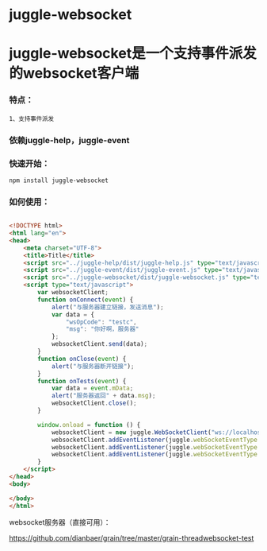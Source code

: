 # juggle-websocket



# juggle-websocket是一个支持事件派发的websocket客户端


### 特点：


    1、支持事件派发



### 依赖juggle-help，juggle-event


### 快速开始：


    npm install juggle-websocket


### 如何使用：


```html

<!DOCTYPE html>
<html lang="en">
<head>
    <meta charset="UTF-8">
    <title>Title</title>
    <script src="../juggle-help/dist/juggle-help.js" type="text/javascript"></script>
    <script src="../juggle-event/dist/juggle-event.js" type="text/javascript"></script>
    <script src="../juggle-websocket/dist/juggle-websocket.js" type="text/javascript"></script>
    <script type="text/javascript">
        var websocketClient;
        function onConnect(event) {
            alert("与服务器建立链接，发送消息");
            var data = {
                "wsOpCode": "testc",
                "msg": "你好啊，服务器"
            };
            websocketClient.send(data);
        }
        function onClose(event) {
            alert("与服务器断开链接");
        }
        function onTests(event) {
            var data = event.mData;
            alert("服务器返回" + data.msg);
            websocketClient.close();
        }

        window.onload = function () {
            websocketClient = new juggle.WebSocketClient("ws://localhost:8080/grain-threadwebsocket-test/ws");
            websocketClient.addEventListener(juggle.webSocketEventType.CONNECTED, onConnect, this);
            websocketClient.addEventListener(juggle.webSocketEventType.CLOSE, onClose, this);
            websocketClient.addEventListener(juggle.webSocketEventType.getMessage("tests"), onTests, this);
        }
    </script>
</head>
<body>

</body>
</html>

```

websocket服务器（直接可用）：

https://github.com/dianbaer/grain/tree/master/grain-threadwebsocket-test




	